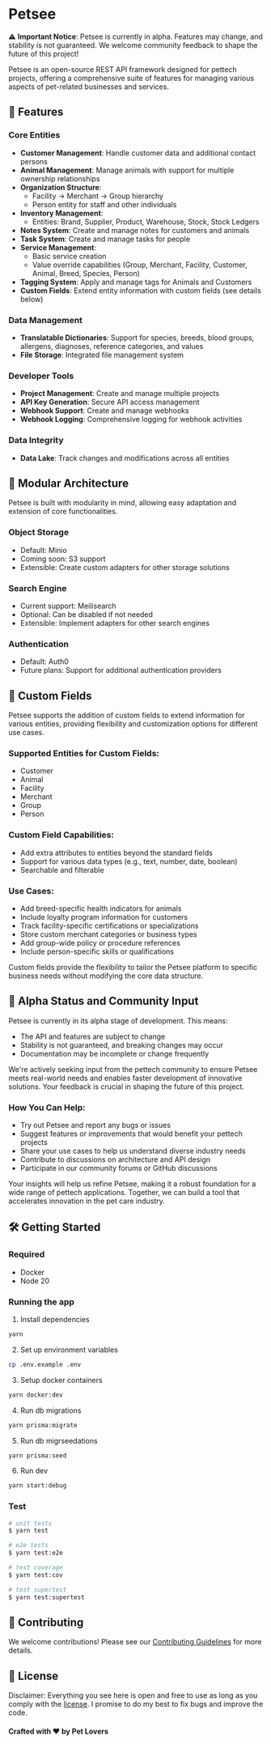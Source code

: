 # Petsee

⚠️ **Important Notice**: Petsee is currently in alpha. Features may change, and stability is not guaranteed. We welcome community feedback to shape the future of this project!

Petsee is an open-source REST API framework designed for pettech projects, offering a comprehensive suite of features for managing various aspects of pet-related businesses and services.

## 🚀 Features

### Core Entities

- **Customer Management**: Handle customer data and additional contact persons
- **Animal Management**: Manage animals with support for multiple ownership relationships
- **Organization Structure**:
  - Facility → Merchant → Group hierarchy
  - Person entity for staff and other individuals
- **Inventory Management**:
  - Entities: Brand, Supplier, Product, Warehouse, Stock, Stock Ledgers
- **Notes System**: Create and manage notes for customers and animals
- **Task System**: Create and manage tasks for people
- **Service Management**:
  - Basic service creation
  - Value override capabilities (Group, Merchant, Facility, Customer, Animal, Breed, Species, Person)
- **Tagging System**: Apply and manage tags for Animals and Customers
- **Custom Fields**: Extend entity information with custom fields (see details below)

### Data Management

- **Translatable Dictionaries**: Support for species, breeds, blood groups, allergens, diagnoses, reference categories, and values
- **File Storage**: Integrated file management system

### Developer Tools

- **Project Management**: Create and manage multiple projects
- **API Key Generation**: Secure API access management
- **Webhook Support**: Create and manage webhooks
- **Webhook Logging**: Comprehensive logging for webhook activities

### Data Integrity

- **Data Lake**: Track changes and modifications across all entities

## 🧩 Modular Architecture

Petsee is built with modularity in mind, allowing easy adaptation and extension of core functionalities.

### Object Storage

- Default: Minio
- Coming soon: S3 support
- Extensible: Create custom adapters for other storage solutions

### Search Engine

- Current support: Meilisearch
- Optional: Can be disabled if not needed
- Extensible: Implement adapters for other search engines

### Authentication

- Default: Auth0
- Future plans: Support for additional authentication providers

## 🔧 Custom Fields

Petsee supports the addition of custom fields to extend information for various entities, providing flexibility and customization options for different use cases.

### Supported Entities for Custom Fields:

- Customer
- Animal
- Facility
- Merchant
- Group
- Person

### Custom Field Capabilities:

- Add extra attributes to entities beyond the standard fields
- Support for various data types (e.g., text, number, date, boolean)
- Searchable and filterable

### Use Cases:

- Add breed-specific health indicators for animals
- Include loyalty program information for customers
- Track facility-specific certifications or specializations
- Store custom merchant categories or business types
- Add group-wide policy or procedure references
- Include person-specific skills or qualifications

Custom fields provide the flexibility to tailor the Petsee platform to specific business needs without modifying the core data structure.

## 🚧 Alpha Status and Community Input

Petsee is currently in its alpha stage of development. This means:

- The API and features are subject to change
- Stability is not guaranteed, and breaking changes may occur
- Documentation may be incomplete or change frequently

We're actively seeking input from the pettech community to ensure Petsee meets real-world needs and enables faster development of innovative solutions. Your feedback is crucial in shaping the future of this project.

### How You Can Help:

- Try out Petsee and report any bugs or issues
- Suggest features or improvements that would benefit your pettech projects
- Share your use cases to help us understand diverse industry needs
- Contribute to discussions on architecture and API design
- Participate in our community forums or GitHub discussions

Your insights will help us refine Petsee, making it a robust foundation for a wide range of pettech applications. Together, we can build a tool that accelerates innovation in the pet care industry.

## 🛠️ Getting Started

### Required

- Docker
- Node 20

### Running the app

1. Install dependencies

```bash
yarn
```

2. Set up environment variables

```bash
cp .env.example .env
```

3. Setup docker containers

```bash
yarn docker:dev
```

4. Run db migrations

```bash
yarn prisma:migrate
```

5. Run db migrseedations

```bash
yarn prisma:seed
```

6. Run dev

```bash
yarn start:debug
```

### Test

```bash
# unit tests
$ yarn test

# e2e tests
$ yarn test:e2e

# test coverage
$ yarn test:cov

# test supertest
$ yarn test:supertest
```

## 🤝 Contributing

We welcome contributions! Please see our [Contributing Guidelines](CONTRIBUTING.md) for more details.

## 📄 License

Disclaimer: Everything you see here is open and free to use as long as you comply with the [license](LICENSE). I promise to do my best to fix bugs and improve the code.

#### Crafted with ❤️ by Pet Lovers
